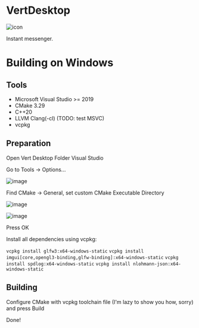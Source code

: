# VertDesktop

![icon](https://github.com/Vert-im/VertDesktop/assets/61388196/1b4a7613-5e0f-4bf5-9451-c346b8da1ec5)

Instant messenger.

# Building on Windows

## Tools

- Microsoft Visual Studio >= 2019
- CMake 3.29
- C++20
- LLVM Clang(-cl) (TODO: test MSVC)
- vcpkg

## Preparation

Open Vert Desktop Folder Visual Studio

Go to Tools -> Options...

![image](https://github.com/Vert-im/VertDesktop/assets/61388196/6a6eea54-7c4e-4093-b386-7c9167345802)

Find CMake -> General, set custom CMake Executable Directory

![image](https://github.com/Vert-im/VertDesktop/assets/61388196/7575ae9c-00fc-40de-a278-7a4546e40118)

![image](https://github.com/Vert-im/VertDesktop/assets/61388196/3be7e499-a96b-4c47-be0b-5f19a8245fda)

Press OK

Install all dependencies using vcpkg:

`vcpkg install glfw3:x64-windows-static`
`vcpkg install imgui[core,opengl3-binding,glfw-binding]:x64-windows-static`
`vcpkg install spdlog:x64-windows-static`
`vcpkg install nlohmann-json:x64-windows-static`

## Building

Configure CMake with vcpkg toolchain file (I'm lazy to show you how, sorry) and press Build

Done!
